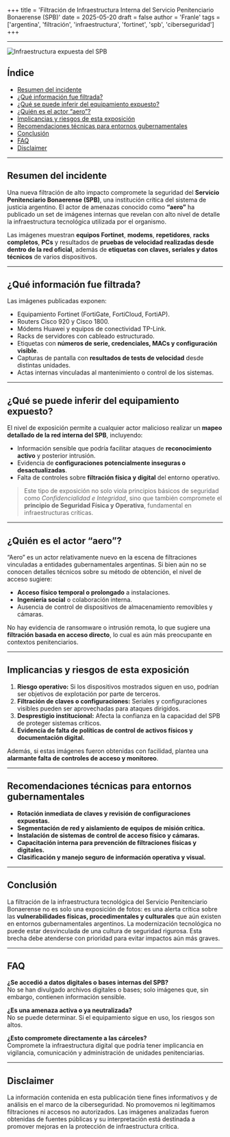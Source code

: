 +++
title = 'Filtración de Infraestructura Interna del Servicio Penitenciario Bonaerense (SPB)'
date = 2025-05-20
draft = false
author = 'Franle'
tags = ['argentina', 'filtración', 'infraestructura', 'fortinet', 'spb', 'ciberseguridad']
+++

---

![Infraestructura expuesta del SPB](https://i.gyazo.com/de9ca953bdc17d5ae731f89a35b6b26c.png)

## Índice
- [Resumen del incidente](#resumen-del-incidente)
- [¿Qué información fue filtrada?](#qué-información-fue-filtrada)
- [¿Qué se puede inferir del equipamiento expuesto?](#qué-se-puede-inferir-del-equipamiento-expuesto)
- [¿Quién es el actor “aero”?](#quién-es-el-actor-aero)
- [Implicancias y riesgos de esta exposición](#implicancias-y-riesgos-de-esta-exposición)
- [Recomendaciones técnicas para entornos gubernamentales](#recomendaciones-técnicas-para-entornos-gubernamentales)
- [Conclusión](#conclusión)
- [FAQ](#faq)
- [Disclaimer](#disclaimer)

---

## Resumen del incidente

Una nueva filtración de alto impacto compromete la seguridad del **Servicio Penitenciario Bonaerense (SPB)**, una institución crítica del sistema de justicia argentino. El actor de amenazas conocido como **“aero”** ha publicado un set de imágenes internas que revelan con alto nivel de detalle la infraestructura tecnológica utilizada por el organismo.

Las imágenes muestran **equipos Fortinet**, **modems**, **repetidores**, **racks completos**, **PCs** y resultados de **pruebas de velocidad realizadas desde dentro de la red oficial**, además de **etiquetas con claves, seriales y datos técnicos** de varios dispositivos.

---

## ¿Qué información fue filtrada?

Las imágenes publicadas exponen:

- Equipamiento Fortinet (FortiGate, FortiCloud, FortiAP).
- Routers Cisco 920 y Cisco 1800.
- Módems Huawei y equipos de conectividad TP-Link.
- Racks de servidores con cableado estructurado.
- Etiquetas con **números de serie, credenciales, MACs y configuración visible**.
- Capturas de pantalla con **resultados de tests de velocidad** desde distintas unidades.
- Actas internas vinculadas al mantenimiento o control de los sistemas.

---

## ¿Qué se puede inferir del equipamiento expuesto?

El nivel de exposición permite a cualquier actor malicioso realizar un **mapeo detallado de la red interna del SPB**, incluyendo:

- Información sensible que podría facilitar ataques de **reconocimiento activo** y posterior intrusión.
- Evidencia de **configuraciones potencialmente inseguras o desactualizadas**.
- Falta de controles sobre **filtración física y digital** del entorno operativo.

> Este tipo de exposición no solo viola principios básicos de seguridad como *Confidencialidad e Integridad*, sino que también compromete el **principio de Seguridad Física y Operativa**, fundamental en infraestructuras críticas.

---

## ¿Quién es el actor “aero”?

“Aero” es un actor relativamente nuevo en la escena de filtraciones vinculadas a entidades gubernamentales argentinas. Si bien aún no se conocen detalles técnicos sobre su método de obtención, el nivel de acceso sugiere:

- **Acceso físico temporal o prolongado** a instalaciones.
- **Ingeniería social** o colaboración interna.
- Ausencia de control de dispositivos de almacenamiento removibles y cámaras.

No hay evidencia de ransomware o intrusión remota, lo que sugiere una **filtración basada en acceso directo**, lo cual es aún más preocupante en contextos penitenciarios.

---

## Implicancias y riesgos de esta exposición

1. **Riesgo operativo:** Si los dispositivos mostrados siguen en uso, podrían ser objetivos de explotación por parte de terceros.
2. **Filtración de claves o configuraciones:** Seriales y configuraciones visibles pueden ser aprovechadas para ataques dirigidos.
3. **Desprestigio institucional:** Afecta la confianza en la capacidad del SPB de proteger sistemas críticos.
4. **Evidencia de falta de políticas de control de activos físicos y documentación digital.**

Además, si estas imágenes fueron obtenidas con facilidad, plantea una **alarmante falta de controles de acceso y monitoreo**.

---

## Recomendaciones técnicas para entornos gubernamentales

- **Rotación inmediata de claves y revisión de configuraciones expuestas.**
- **Segmentación de red y aislamiento de equipos de misión crítica.**
- **Instalación de sistemas de control de acceso físico y cámaras.**
- **Capacitación interna para prevención de filtraciones físicas y digitales.**
- **Clasificación y manejo seguro de información operativa y visual.**

---

## Conclusión

La filtración de la infraestructura tecnológica del Servicio Penitenciario Bonaerense no es solo una exposición de fotos: es una alerta crítica sobre las **vulnerabilidades físicas, procedimentales y culturales** que aún existen en entornos gubernamentales argentinos. La modernización tecnológica no puede estar desvinculada de una cultura de seguridad rigurosa. Esta brecha debe atenderse con prioridad para evitar impactos aún más graves.

---

## FAQ

**¿Se accedió a datos digitales o bases internas del SPB?**  
No se han divulgado archivos digitales o bases; solo imágenes que, sin embargo, contienen información sensible.

**¿Es una amenaza activa o ya neutralizada?**  
No se puede determinar. Si el equipamiento sigue en uso, los riesgos son altos.

**¿Esto compromete directamente a las cárceles?**  
Compromete la infraestructura digital que podría tener implicancia en vigilancia, comunicación y administración de unidades penitenciarias.

---

## Disclaimer

La información contenida en esta publicación tiene fines informativos y de análisis en el marco de la ciberseguridad. No promovemos ni legitimamos filtraciones ni accesos no autorizados. Las imágenes analizadas fueron obtenidas de fuentes públicas y su interpretación está destinada a promover mejoras en la protección de infraestructura crítica.
